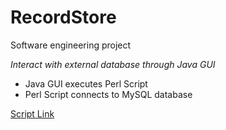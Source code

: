 # RecordStore
Software engineering project

*Interact with external database through Java GUI*

* Java GUI executes Perl Script
* Perl Script connects to MySQL database

[Script Link]()
